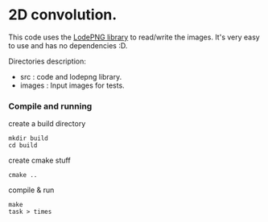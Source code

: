 2D convolution.
===================

This code uses the [LodePNG library](http://lodev.org/lodepng/) to read/write the images.
It's very easy to use and has no dependencies :D.

Directories description:
- src    : code and lodepng library.
- images : Input images for tests.

### Compile and running

create a build directory

    mkdir build
    cd build

create cmake stuff

    cmake ..

compile & run

    make
    task > times

<!--### Performance graphics

Coming soon-->

